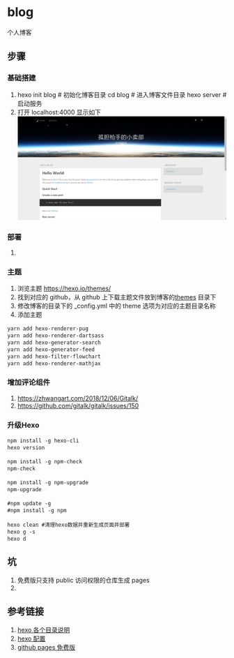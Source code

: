 # blog
个人博客

## 步骤
### 基础搭建
1. hexo init blog # 初始化博客目录 
   cd blog # 进入博客文件目录 
   hexo server # 启动服务
2. 打开 localhost:4000 显示如下![安装成功](static/img.png)

### 部署
1. 

### 主题
1. 浏览主题 https://hexo.io/themes/
2. 找到对应的 github，从 github 上下载主题文件放到博客的[themes](themes) 目录下
3. 修改博客的目录下的 _config.yml 中的 theme 选项为对应的主题目录名称
2. 添加主题
```
yarn add hexo-renderer-pug 
yarn add hexo-renderer-dartsass
yarn add hexo-generator-search
yarn add hexo-generator-feed
yarn add hexo-filter-flowchart
yarn add hexo-renderer-mathjax
```

### 增加评论组件
1. https://zhwangart.com/2018/12/06/Gitalk/
2. https://github.com/gitalk/gitalk/issues/150


### 升级Hexo
```shell
npm install -g hexo-cli
hexo version

npm install -g npm-check
npm-check

npm install -g npm-upgrade
npm-upgrade

#npm update -g
#npm install -g npm

hexo clean #清理hexo数据并重新生成页面并部署
hexo g -s
hexo d
```
## 坑
1. 免费版只支持 public 访问权限的仓库生成 pages
2. 

## 参考链接
1. [hexo 各个目录说明](https://hexo.io/zh-cn/docs/setup)
2. [hexo 配置](https://hexo.io/zh-cn/docs/configuration)
3. [github pages 免费版](https://docs.github.com/en/enterprise-cloud@latest/pages/getting-started-with-github-pages/changing-the-visibility-of-your-github-pages-site)